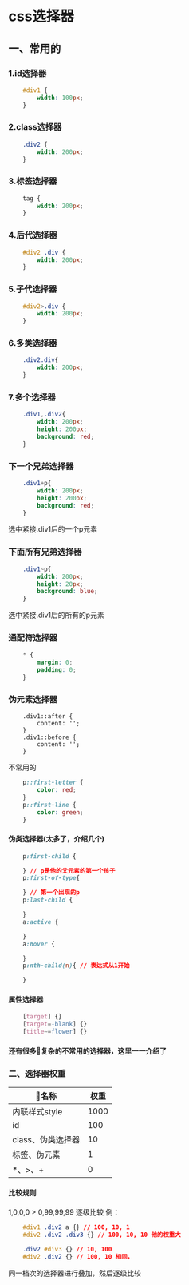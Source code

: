 # css选择器
## 一、常用的
### 1.id选择器
```css
    #div1 {
        width: 100px;
    }
```
### 2.class选择器
```css
    .div2 {
        width: 200px;
    }
```
### 3.标签选择器
```css
    tag {
        width: 200px;
    }
```
### 4.后代选择器
```css
    #div2 .div {
        width: 200px;
    }
```
### 5.子代选择器
```css
    #div2>.div {
        width: 200px;
    }
```
### 6.多类选择器
```css
    .div2.div{
        width: 200px;
    }
```
### 7.多个选择器
```css
    .div1,.div2{
        width: 200px;
        height: 200px;
        background: red;
    }
```
### 下一个兄弟选择器
```css
    .div1+p{
        width: 200px;
        height: 200px;
        background: red;
    }
```
选中紧接.div1后的一个p元素
### 下面所有兄弟选择器
```css
    .div1~p{
        width: 200px;
        height: 20px;
        background: blue;
    }
```
选中紧接.div1后的所有的p元素
### 通配符选择器
```css
    * {
        margin: 0;
        padding: 0;
    }
```
### 伪元素选择器
```cssv
    .div1::after {
        content: '';
    }
    .div1::before {
        content: '';
    }
```
不常用的
```css
    p::first-letter {
        color: red;
    }
    p::first-line {
        color: green;
    }
```
#### 伪类选择器(太多了，介绍几个)
```css
    p:first-child {

    } // p是他的父元素的第一个孩子
    p:first-of-type{

    } // 第一个出现的p
    p:last-child {

    }
    a:active {

    }
    a:hover {

    }
    p:nth-child(n){ // 表达式从1开始

    }
```
#### 属性选择器
```css
    [target] {}
    [target=-blank] {}
    [title~=flower] {}
```
#### 还有很多复杂的不常用的选择器，这里一一介绍了

### 二、选择器权重
名称          | 权重 | 
-------------|------|
内联样式style  | 1000 | 
id           | 100  | 
class、伪类选择器       | 10   |
标签、伪元素   | 1    |
*、>、+       |   0  |

#### 比较规则
1,0,0,0 > 0,99,99,99
逐级比较
例：
```css
    #div1 .div2 a {} // 100, 10, 1
    #div2 .div2 .div3 {} // 100, 10, 10 他的权重大
```
```css
    .div2 #div3 {} // 10, 100 
    #div2 .div2 {} // 100, 10 相同，
```
同一档次的选择器进行叠加，然后逐级比较